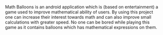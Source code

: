 Math Balloons is an android application which is (based on entertainment) a game used to improve mathematical ability of users. By using this project one can increase their interest towards math and can also improve small calculations with greater speed. No one can be bored while playing this game as it contains balloons which has mathematical expressions on them.